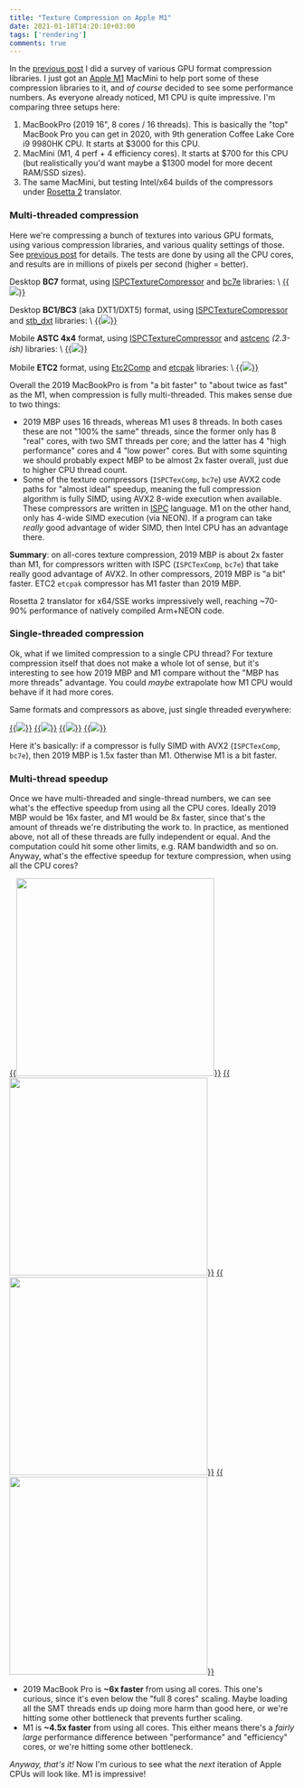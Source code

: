 ```yaml
---
title: "Texture Compression on Apple M1"
date: 2021-01-18T14:20:10+03:00
tags: ['rendering']
comments: true
---
```


In the [previous post](/blog/2020/12/08/Texture-Compression-in-2020/) I did a survey of various GPU format
compression libraries. I just got an [Apple M1](https://en.wikipedia.org/wiki/Apple_M1) MacMini to help port
some of these compression libraries to it, and _of course_ decided to see some performance numbers.
As everyone already noticed, M1 CPU is quite impressive. I'm comparing three setups here:

1. MacBookPro (2019 16", 8 cores / 16 threads). This is basically the "top" MacBook Pro you can get in 2020, with
  9th generation Coffee Lake Core i9 9980HK CPU. It starts at $3000 for this CPU.
1. MacMini (M1, 4 perf + 4 efficiency cores). It starts at $700 for this CPU (but realistically you'd want maybe a $1300
  model for more decent RAM/SSD sizes).
1. The same MacMini, but testing Intel/x64 builds of the compressors under
  [Rosetta 2](https://en.wikipedia.org/wiki/Rosetta_(software)#Rosetta_2) translator.


### Multi-threaded compression

Here we're compressing a bunch of textures into various GPU formats, using various compression libraries, and
various quality settings of those. See [previous post](/blog/2020/12/08/Texture-Compression-in-2020/) for details.
The tests are done by using all the CPU cores, and results are in millions of pixels per second (higher = better).

Desktop **BC7** format, using [ISPCTextureCompressor](https://github.com/GameTechDev/ISPCTextureCompressor) and
[bc7e](https://github.com/BinomialLLC/bc7e) libraries: \\
[{{<img src="/img/blog/2021/m1-bc7-threaded.png">}}](/img/blog/2021/m1-bc7-threaded.png)

Desktop **BC1/BC3** (aka DXT1/DXT5) format, using [ISPCTextureCompressor](https://github.com/GameTechDev/ISPCTextureCompressor)
and [stb_dxt](https://github.com/nothings/stb/blob/master/stb_dxt.h) libraries: \\
[{{<img src="/img/blog/2021/m1-dxtc-threaded.png">}}](/img/blog/2021/m1-dxtc-threaded.png)

Mobile **ASTC 4x4** format, using [ISPCTextureCompressor](https://github.com/GameTechDev/ISPCTextureCompressor) and [astcenc](https://github.com/ARM-software/astc-encoder) _(2.3-ish)_ libraries: \\
[{{<img src="/img/blog/2021/m1-astc4-threaded.png">}}](/img/blog/2021/m1-astc4-threaded.png)

Mobile **ETC2** format, using [Etc2Comp](https://github.com/google/etc2comp) and [etcpak](https://github.com/wolfpld/etcpak)
libraries: \\
[{{<img src="/img/blog/2021/m1-etc2-threaded.png">}}](/img/blog/2021/m1-etc2-threaded.png)

Overall the 2019 MacBookPro is from "a bit faster" to "about twice as fast" as the M1, when
compression is fully multi-threaded. This makes sense due to two things:

* 2019 MBP uses 16 threads, whereas M1 uses 8 threads. In both cases these are not "100% the same" threads, since the former
  only has 8 "real" cores, with two SMT threads per core; and the latter has 4 "high performance" cores and 4 "low power" cores.
  But with some squinting we should probably expect MBP to be almost 2x faster overall, just due to higher CPU thread count.
* Some of the texture compressors (`ISPCTexComp`, `bc7e`) use AVX2 code paths for "almost ideal" speedup, meaning the full
  compression algorithm is fully SIMD, using AVX2 8-wide execution when available. These compressors
  are written in [ISPC](https://ispc.github.io/) language. M1 on the other hand, only has 4-wide SIMD execution
  (via NEON). If a program can take _really_ good advantage of wider SIMD, then Intel CPU has an advantage there.
  
**Summary**: on all-cores texture compression, 2019 MBP is about 2x faster than M1, for compressors written with ISPC (`ISPCTexComp`, `bc7e`)
that take really good advantage of AVX2. In other compressors, 2019 MBP is "a bit" faster. ETC2 `etcpak` compressor has M1 faster
than 2019 MBP.

Rosetta 2 translator for x64/SSE works impressively well, reaching ~70-90% performance of natively compiled Arm+NEON code.


### Single-threaded compression

Ok, what if we limited compression to a single CPU thread? For texture compression itself that does not make a whole lot of sense,
but it's interesting to see how 2019 MBP and M1 compare without the "MBP has more threads" advantage. You could _maybe_ extrapolate
how M1 CPU would behave if it had more cores.

Same formats and compressors as above, just single threaded everywhere:

[{{<img src="/img/blog/2021/m1-bc7-single.png">}}](/img/blog/2021/m1-bc7-single.png)
[{{<img src="/img/blog/2021/m1-dxtc-single.png">}}](/img/blog/2021/m1-dxtc-single.png)
[{{<img src="/img/blog/2021/m1-astc4-single.png">}}](/img/blog/2021/m1-astc4-single.png)
[{{<img src="/img/blog/2021/m1-etc2-single.png">}}](/img/blog/2021/m1-etc2-single.png)

Here it's basically: if a compressor is fully SIMD with AVX2 (`ISPCTexComp`, `bc7e`), then 2019 MBP is 1.5x faster than M1.
Otherwise M1 is a bit faster.


### Multi-thread speedup

Once we have multi-threaded and single-thread numbers, we can see what's the effective speedup from using all the CPU cores.
Ideally 2019 MBP would be 16x faster, and M1 would be 8x faster, since that's the amount of threads we're distributing the
work to. In practice, as mentioned above, not all of these threads are fully independent or equal. And the computation
could hit some other limits, e.g. RAM bandwidth and so on. Anyway, what's the effective speedup for texture compression, when using
all the CPU cores?

[{{<img src="/img/blog/2021/m1-bc7-speedup.png" width="350px">}}](/img/blog/2021/m1-bc7-speedup.png)
[{{<img src="/img/blog/2021/m1-dxtc-speedup.png" width="350px">}}](/img/blog/2021/m1-dxtc-speedup.png)
[{{<img src="/img/blog/2021/m1-astc4-speedup.png" width="350px">}}](/img/blog/2021/m1-astc4-speedup.png)
[{{<img src="/img/blog/2021/m1-etc2-speedup.png" width="350px">}}](/img/blog/2021/m1-etc2-speedup.png)

* 2019 MacBook Pro is **~6x faster** from using all cores. This one's curious, since it's even below the "full 8 cores" scaling.
  Maybe loading all the SMT threads ends up doing more harm than good here, or we're hitting some other bottleneck that prevents
  further scaling.
* M1 is **~4.5x faster** from using all cores. This either means there's a _fairly large_ performance difference between "performance"
  and "efficiency" cores, or we're hitting some other bottleneck.



*Anyway, that's it!* Now I'm curious to see what the *next* iteration of Apple CPUs will look like. M1 is impressive!


